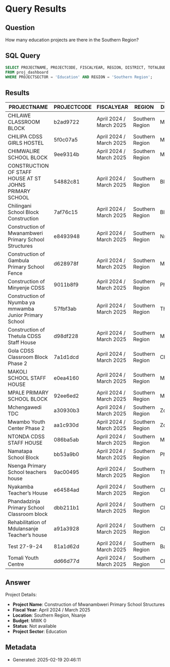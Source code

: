 # Query Results

## Question
How many education projects are there in the Southern Region?

## SQL Query
```sql
SELECT PROJECTNAME, PROJECTCODE, FISCALYEAR, REGION, DISTRICT, TOTALBUDGET, PROJECTSTATUS, PROJECTSECTOR 
FROM proj_dashboard 
WHERE PROJECTSECTOR = 'Education' AND REGION = 'Southern Region';
```

## Results
| PROJECTNAME | PROJECTCODE | FISCALYEAR | REGION | DISTRICT | TOTALBUDGET | PROJECTSTATUS | PROJECTSECTOR | CONTRACTORNAME | STARTDATE | TOTALEXPENDITURETODATE | FUNDINGSOURCE | LASTVISIT |
| --- | --- | --- | --- | --- | --- | --- | --- | --- | --- | --- | --- | --- |
| CHILAWE CLASSROOM BLOCK | b2ad9722 | April 2024 / March 2025 | Southern Region | Mangochi |  |  | Education |
| CHILIPA CDSS GIRLS HOSTEL | 5f0c07a5 | April 2024 / March 2025 | Southern Region | Mangochi |  |  | Education |
| CHIMWALIRE SCHOOL BLOCK | 9ee9314b | April 2024 / March 2025 | Southern Region | Mangochi |  |  | Education |
| CONSTRUCTION OF  STAFF HOUSE AT ST JOHNS PRIMARY SCHOOL | 54882c81 | April 2024 / March 2025 | Southern Region | Blantyre |  |  | Education |
| Chilingani School Block Construction | 7af76c15 | April 2024 / March 2025 | Southern Region | Blantyre |  |  | Education |
| Construction of  Mwanambweri Primary School Structures | e8493948 | April 2024 / March 2025 | Southern Region | Nsanje |  |  | Education |
| Construction of Gambula Primary School Fence | d628978f | April 2024 / March 2025 | Southern Region | Mulanje |  |  | Education |
| Construction of Minyenje CDSS  | 9011b8f9 | April 2024 / March 2025 | Southern Region | Phalombe |  |  | Education |
| Construction of Nyumba ya mmwamba Junior Primary School | 57fbf3ab | April 2024 / March 2025 | Southern Region | Thyolo |  |  | Education |
| Construction of Thetula CDSS Staff House | d98df228 | April 2024 / March 2025 | Southern Region | Mwanza | MWK 117,568,824 |  | Education |
| Gola CDSS Classroom Block Phase 2 | 7a1d1dcd | April 2024 / March 2025 | Southern Region | Chikwawa |  |  | Education |
| MAKOLI SCHOOL STAFF HOUSE | e0ea4160 | April 2024 / March 2025 | Southern Region | Mangochi |  |  | Education |
| MPALE PRIMARY SCHOOL BLOCK | 92ee6ed2 | April 2024 / March 2025 | Southern Region | Mangochi |  |  | Education |
| Mchengawedi TDC | a30930b3 | April 2024 / March 2025 | Southern Region | Zomba |  |  | Education |
| Mwambo Youth Center Phase 2 | aa1c930d | April 2024 / March 2025 | Southern Region | Zomba |  |  | Education |
| NTONDA CDSS STAFF HOUSE | 086ba5ab | April 2024 / March 2025 | Southern Region | Mangochi |  |  | Education |
| Namatapa School Block | bb53a9b0 | April 2024 / March 2025 | Southern Region | Phalombe | MWK 40,562,552 | Implementation: On track | Education |
| Nsenga Primary School teachers house | 9ac00495 | April 2024 / March 2025 | Southern Region | Thyolo |  |  | Education |
| Nyakamba Teacher’s House  | e64584ad | April 2024 / March 2025 | Southern Region | Chikwawa |  |  | Education |
| Phandadzinja Primary School Classroom block  | dbb211b1 | April 2024 / March 2025 | Southern Region | Chikwawa |  |  | Education |
| Rehabilitation of Mdulansanje Teacher’s house | a91a3928 | April 2024 / March 2025 | Southern Region | Chikwawa |  |  | Education |
| Test 27-9-24 | 81a1d62d | April 2024 / March 2025 | Southern Region | Balaka |  |  | Education |
| Tomali Youth Centre | dd66d77d | April 2024 / March 2025 | Southern Region | Chikwawa |  |  | Education |


## Answer
Project Details:
* **Project Name**: Construction of  Mwanambweri Primary School Structures
* **Fiscal Year**: April 2024 / March 2025
* **Location**: Southern Region, Nsanje
* **Budget**: MWK 0
* **Status**: Not available
* **Project Sector**: Education

## Metadata
- Generated: 2025-02-19 20:46:11
